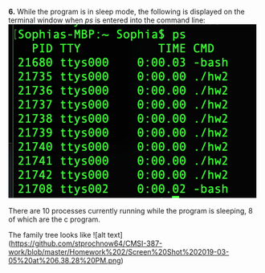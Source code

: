 



**6.**
While the program is in sleep mode, the following is displayed on the terminal window when *ps* is entered into the command line:
![alt text](https://github.com/stprochnow64/CMSI-387-work/blob/master/Homework%202/Screen%20Shot%202019-03-04%20at%2010.40.26%20PM.png)

There are 10 processes currently running while the program is sleeping, 8 of which are the c program. 

The family tree looks like
![alt text] (https://github.com/stprochnow64/CMSI-387-work/blob/master/Homework%202/Screen%20Shot%202019-03-05%20at%206.38.28%20PM.png)
